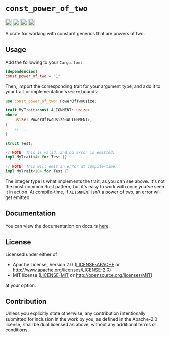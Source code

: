 # `const_power_of_two`

[<img alt="github" src="https://img.shields.io/badge/github-seancroach%2Fconst__power__of__two-ab9df2?style=for-the-badge&logo=github" height="20">](https://github.com/seancroach/const_power_of_two)
[<img alt="crates.io" src="https://img.shields.io/crates/v/const_power_of_two?style=for-the-badge&logo=rust" height="20">](https://crates.io/crates/const_power_of_two)
[<img alt="docs.rs" src="https://img.shields.io/docsrs/const_power_of_two?style=for-the-badge&logo=docsdotrs" height="20">](https://docs.rs/const_power_of_two)
[<img alt="build status" src="https://img.shields.io/github/actions/workflow/status/seancroach/const_power_of_two/ci.yml?style=for-the-badge&logo=github" height="20">](https://github.com/seancroach/const_power_of_two/actions?query=branch%3Amain)

A crate for working with constant generics that are powers of two.

## Usage

Add the following to your `Cargo.toml`:

```toml
[dependencies]
const_power_of_two = "1"
```

Then, import the corresponding trait for your argument type, and add it to your
trait or implementation's `where` bounds:

```rust
use const_power_of_two::PowerOfTwoUsize;

trait MyTrait<const ALIGNMENT: usize>
where
    usize: PowerOfTwoUsize<ALIGNMENT>,
{
    // ...
}

struct Test;

// NOTE: This is valid, and no error is emitted.
impl MyTrait<4> for Test {}

// NOTE: This will emit an error at compile-time.
impl MyTrait<10> for Test {}
```

The integer type is what implements the trait, as you can see above. It's not
the most common Rust pattern, but it's easy to work with once you've seen it
in action. At compile-time, if `ALIGNMENT` isn't a power of two, an error will
get emitted.

## Documentation

You can view the documentation on docs.rs [here](https://docs.rs/const_power_of_two).

## License

Licensed under either of

- Apache License, Version 2.0
  ([LICENSE-APACHE](https://github.com/seancroach/const_power_of_two/blob/main/LICENSE-APACHE)
  or <http://www.apache.org/licenses/LICENSE-2.0>)
- MIT license
  ([LICENSE-MIT](https://github.com/seancroach/const_power_of_two/blob/main/LICENSE-MIT)
  or <http://opensource.org/licenses/MIT>)

at your option.

## Contribution

Unless you explicitly state otherwise, any contribution intentionally submitted
for inclusion in the work by you, as defined in the Apache-2.0 license, shall be
dual licensed as above, without any additional terms or conditions.
